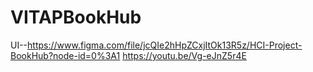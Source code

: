 # VITAPBookHub
UI--https://www.figma.com/file/jcQIe2hHpZCxjItOk13R5z/HCI-Project-BookHub?node-id=0%3A1
https://youtu.be/Vg-eJnZ5r4E
